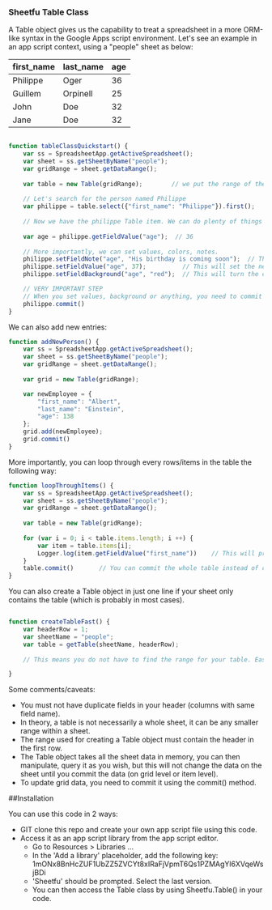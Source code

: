 ### Sheetfu Table Class

A Table object gives us the capability to treat a spreadsheet in a more ORM-like syntax in the Google Apps script environment.
Let's see an example in an app script context, using a "people" sheet as below:
 
 | first_name | last_name | age |
 | ---------- | --------- | --- |
 | Philippe   | Oger      | 36  |
 | Guillem    | Orpinell  | 25  |
 | John       | Doe       | 32  |
 | Jane       | Doe       | 32  |


```javascript

function tableClassQuickstart() {
    var ss = SpreadsheetApp.getActiveSpreadsheet();
    var sheet = ss.getSheetByName("people");
    var gridRange = sheet.getDataRange();
    
    var table = new Table(gridRange);        // we put the range of the whole sheet but work with smaller range too.
    
    // Let's search for the person named Philippe
    var philippe = table.select({"first_name": "Philippe"}).first();
    
    // Now we have the philippe Table item. We can do plenty of things with it.
    
    var age = philippe.getFieldValue("age");  // 36
    
    // More importantly, we can set values, colors, notes.
    philippe.setFieldNote("age", "His birthday is coming soon");  // This will add the note on the "age" field.
    philippe.setFieldValue("age", 37);          // This will set the new "age" value.
    philippe.setFieldBackground("age", "red");  // This will turn the cell "age" into red.

    // VERY IMPORTANT STEP
    // When you set values, background or anything, you need to commit your data, otherwise nothing will be updated.
    philippe.commit()    
}

```

We can also add new entries:

```javascript
function addNewPerson() {
    var ss = SpreadsheetApp.getActiveSpreadsheet();
    var sheet = ss.getSheetByName("people");
    var gridRange = sheet.getDataRange();
    
    var grid = new Table(gridRange);

    var newEmployee = {
        "first_name": "Albert", 
        "last_name": "Einstein", 
        "age": 138
    };
    grid.add(newEmployee);
    grid.commit()
}

```

More importantly, you can loop through every rows/items in the table the following way:

```javascript
function loopThroughItems() {
    var ss = SpreadsheetApp.getActiveSpreadsheet();
    var sheet = ss.getSheetByName("people");
    var gridRange = sheet.getDataRange();
    
    var table = new Table(gridRange);
    
    for (var i = 0; i < table.items.length; i ++) {
        var item = table.items[i];
        Logger.log(item.getFieldValue("first_name"))    // This will print in gas console the first name of everyone in the Table.
    }
    table.commit()       // You can commit the whole table instead of committing per item too
}

```

You can also create a Table object in just one line if your sheet only contains the table (which is probably in most cases).

```javascript

function createTableFast() {
    var headerRow = 1;
    var sheetName = "people";
    var table = getTable(sheetName, headerRow);
    
    // This means you do not have to find the range for your table. Easier.

}

```


Some comments/caveats:

* You must not have duplicate fields in your header (columns with same field name).
* In theory, a table is not necessarily a whole sheet, it can be any smaller range within a sheet.
* The range used for creating a Table object must contain the header in the first row.
* The Table object takes all the sheet data in memory, you can then manipulate, query it as you wish, but this will not change the data on the sheet until you commit the data (on grid level or item level).
* To update grid data, you need to commit it using the commit() method.



##Installation


You can use this code in 2 ways:
* GIT clone this repo and create your own app script file using this code.
* Access it as an app script library from the app script editor.
    * Go to Resources > Libraries ...
    * In the 'Add a library' placeholder, add the following key: 1mONx8BnHcZUF1UbZZ5ZVCYt8xIRaFjVpmT6Qs1PZMAgYl6XVqeWsjBDi
    * 'Sheetfu' should be prompted. Select the last version. 
    * You can then access the Table class by using Sheetfu.Table() in your code.



